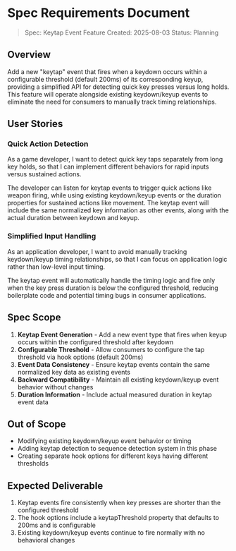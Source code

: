 # Spec Requirements Document

> Spec: Keytap Event Feature
> Created: 2025-08-03
> Status: Planning

## Overview

Add a new "keytap" event that fires when a keydown occurs within a configurable threshold (default 200ms) of its corresponding keyup, providing a simplified API for detecting quick key presses versus long holds. This feature will operate alongside existing keydown/keyup events to eliminate the need for consumers to manually track timing relationships.

## User Stories

### Quick Action Detection

As a game developer, I want to detect quick key taps separately from long key holds, so that I can implement different behaviors for rapid inputs versus sustained actions.

The developer can listen for keytap events to trigger quick actions like weapon firing, while using existing keydown/keyup events or the duration properties for sustained actions like movement. The keytap event will include the same normalized key information as other events, along with the actual duration between keydown and keyup.

### Simplified Input Handling

As an application developer, I want to avoid manually tracking keydown/keyup timing relationships, so that I can focus on application logic rather than low-level input timing.

The keytap event will automatically handle the timing logic and fire only when the key press duration is below the configured threshold, reducing boilerplate code and potential timing bugs in consumer applications.

## Spec Scope

1. **Keytap Event Generation** - Add a new event type that fires when keyup occurs within the configured threshold after keydown
2. **Configurable Threshold** - Allow consumers to configure the tap threshold via hook options (default 200ms)
3. **Event Data Consistency** - Ensure keytap events contain the same normalized key data as existing events
4. **Backward Compatibility** - Maintain all existing keydown/keyup event behavior without changes
5. **Duration Information** - Include actual measured duration in keytap event data

## Out of Scope

- Modifying existing keydown/keyup event behavior or timing
- Adding keytap detection to sequence detection system in this phase
- Creating separate hook options for different keys having different thresholds

## Expected Deliverable

1. Keytap events fire consistently when key presses are shorter than the configured threshold
2. The hook options include a keytapThreshold property that defaults to 200ms and is configurable
3. Existing keydown/keyup events continue to fire normally with no behavioral changes